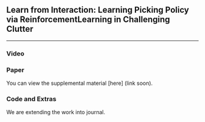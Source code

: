 ## Learn  from  Interaction:  Learning  Picking  Policy  via  ReinforcementLearning  in  Challenging  Clutter

___
### Video



### Paper

You can view the supplemental material [here] (link soon).

### Code and Extras

We are extending the work into journal.



  
